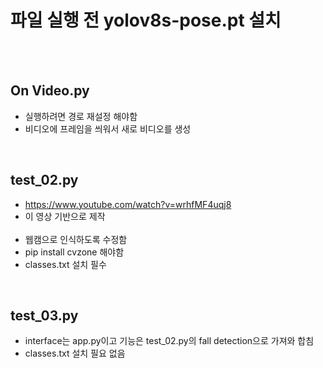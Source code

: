 # 파일 실행 전 yolov8s-pose.pt 설치 
<br/>
<br/>

## On Video.py
* 실행하려면 경로 재설정 해야함<br/>
* 비디오에 프레임을 씌워서 새로 비디오를 생성<br/>
<br/>

## test_02.py
* https://www.youtube.com/watch?v=wrhfMF4uqj8<br/>
* 이 영상 기반으로 제작<br/><br/>
* 웹캠으로 인식하도록 수정함<br/>
* pip install cvzone 해야함<br/>
* classes.txt 설치 필수<br/>
<br/>

## test_03.py
* interface는 app.py이고 기능은 test_02.py의 fall detection으로 가져와 합침<br/>
* classes.txt 설치 필요 없음<br/>
